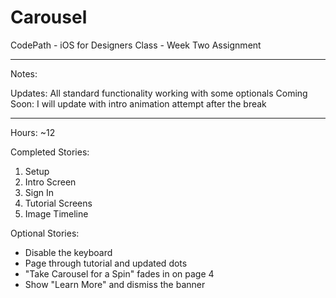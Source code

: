 # Carousel
CodePath - iOS for Designers Class - Week Two Assignment

-----------------------

Notes:

Updates: All standard functionality working with some optionals
Coming Soon: I will update with intro animation attempt after the break

-----------------------

Hours: ~12

Completed Stories:
  1. Setup
  2. Intro Screen
  3. Sign In
  4. Tutorial Screens
  5. Image Timeline

Optional Stories: 
  - Disable the keyboard
  - Page through tutorial and updated dots
  - "Take Carousel for a Spin" fades in on page 4
  - Show "Learn More" and dismiss the banner
